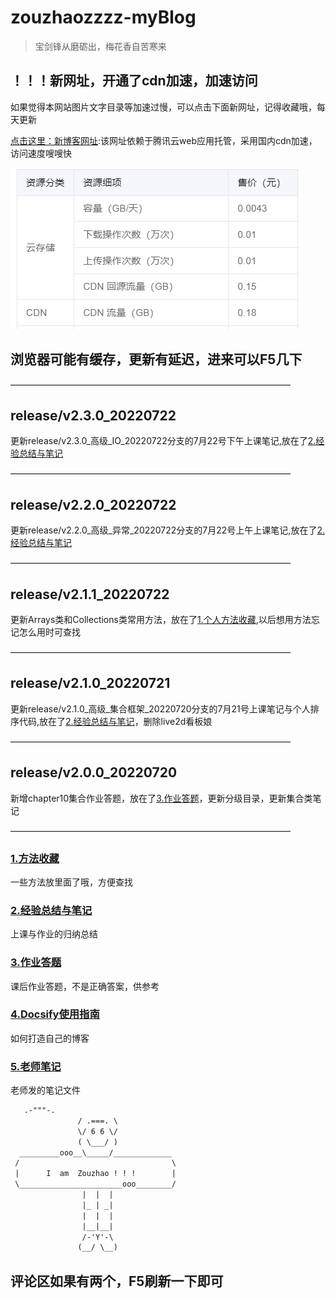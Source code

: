 # zouzhaozzzz-myBlog

> 宝剑锋从磨砺出，梅花香自苦寒来

## ！！！新网址，开通了cdn加速，加速访问

如果觉得本网站图片文字目录等加速过慢，可以点击下面新网址，记得收藏哦，每天更新

[点击这里：新博客网址](https://blogs-1gcbbkn727f78361-1301666279.ap-shanghai.app.tcloudbase.com/#/):该网址依赖于腾讯云web应用托管，采用国内cdn加速，访问速度嗖嗖快

![image-20220718191924622](images/image-20220718191924622.png)

## 浏览器可能有缓存，更新有延迟，进来可以F5几下

————————————————————————————————

## release/v2.3.0\_20220722

更新release/v2.3.0_高级\_IO_20220722分支的7月22号下午上课笔记,放在了[2.经验总结与笔记](/Project/经验总结.md)

————————————————————————————————

## release/v2.2.0\_20220722

更新release/v2.2.0_高级\_异常\_20220722分支的7月22号上午上课笔记,放在了[2.经验总结与笔记](/Project/经验总结.md)

————————————————————————————————

## release/v2.1.1\_20220722

更新Arrays类和Collections类常用方法，放在了[1.个人方法收藏](/Project/经验总结.md),以后想用方法忘记怎么用时可查找

————————————————————————————————

## release/v2.1.0\_20220721

更新release/v2.1.0_高级\_集合框架\_20220720分支的7月21号上课笔记与个人排序代码,放在了[2.经验总结与笔记](/Project/经验总结.md)，删除live2d看板娘

————————————————————————————————

## release/v2.0.0\_20220720

新增chapter10集合作业答题，放在了[3.作业答题](/Project/作业答题.md)，更新分级目录，更新集合类笔记

————————————————————————————————


### [1.方法收藏](/Project/java方法/java方法.md)

一些方法放里面了哦，方便查找

### [2.经验总结与笔记](/Project/经验总结.md)

上课与作业的归纳总结

### [3.作业答题](/Project/作业答题.md)

课后作业答题，不是正确答案，供参考

### [4.Docsify使用指南](/Project/Docsify使用指南.md)

如何打造自己的博客

### [5.老师笔记](/Project/笔记/chapter-1章/chapter-1章.md)

老师发的笔记文件

~~~html
   .-"""-.
               / .===. \
               \/ 6 6 \/									
               ( \___/ )									
  _________ooo__\_____/_____________
 /                                  \
 |      I  am  Zouzhao ! ! !        |
 \_______________________ooo________/ 
                |  |  |							 	
                |_ | _|								
                |  |  |								
                |__|__|								
                /-'Y'-\								
               (__/ \__)									

~~~


## 评论区如果有两个，F5刷新一下即可
